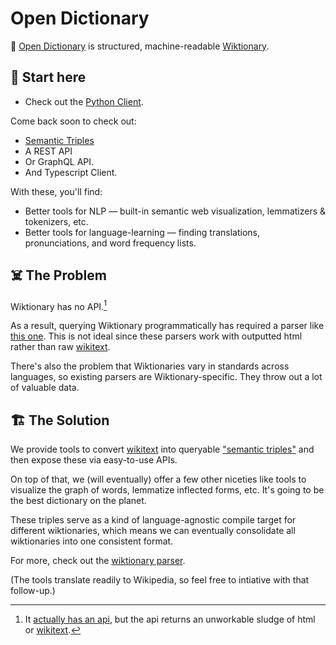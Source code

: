 # Open Dictionary

📖 [Open Dictionary](https://open-dictionary.vercel.app/) is structured, machine-readable [Wiktionary](https://www.wiktionary.org/). 

## 🚀 Start here

- Check out the [Python Client](/wiktionary).

Come back soon to check out:
- [Semantic Triples]()
- A REST API
- Or GraphQL API.
- And Typescript Client.

With these, you'll find:
- Better tools for NLP — built-in semantic web visualization, lemmatizers & tokenizers, etc. 
- Better tools for language-learning — finding translations, pronunciations, and word frequency lists.

## ☠️ The Problem
Wiktionary has no API.[^1] 

[^1]: It [actually has an api](https://en.wiktionary.org/w/api.php), but the api returns an unworkable sludge of html or [wikitext](https://en.wikipedia.org/wiki/Help:Wikitext).

As a result, querying Wiktionary programmatically has required a parser like [this one](https://github.com/Suyash458/WiktionaryParser). 
This is not ideal since these parsers work with outputted html rather than raw [wikitext](https://en.wikipedia.org/wiki/Help:Wikitext).

There's also the problem that Wiktionaries vary in standards across languages, so existing parsers are Wiktionary-specific. They throw out a lot of valuable data. 

## 🏗 The Solution

We provide tools to convert [wikitext](https://en.wikipedia.org/wiki/Help:Wikitext) into queryable ["semantic triples"](https://en.wikipedia.org/wiki/Semantic_triple)
and then expose these via easy-to-use APIs.

On top of that, we (will eventually) offer a few other niceties like tools to visualize the graph of words, lemmatize inflected forms, etc. It's going to be the best dictionary on the planet.

These triples serve as a kind of language-agnostic compile target for different wiktionaries, which means we can eventually consolidate all wiktionaries into one consistent format. 


For more, check out the [wiktionary parser](./wiktionary).

(The tools translate readily to Wikipedia, so feel free to intiative with that follow-up.) 